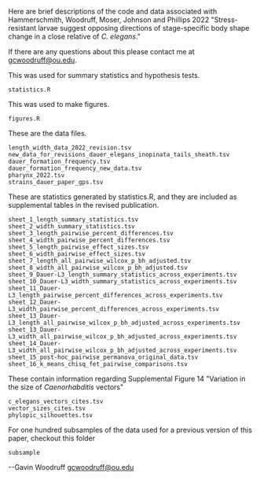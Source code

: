 Here are brief descriptions of the code and data associated with Hammerschmith, Woodruff, Moser, Johnson and Phillips 2022 "Stress-resistant larvae suggest opposing directions of stage-specific body shape change in a close relative of _C. elegans_."

If there are any questions about this please contact me at gcwoodruff@ou.edu.

This was used for summary statistics and hypothesis tests.
```
statistics.R
```

This was used to make figures.
```
figures.R
```

These are the data files.
```
length_width_data_2022_revision.tsv
new_data_for_revisions_dauer_elegans_inopinata_tails_sheath.tsv
dauer_formation_frequency.tsv
dauer_formation_frequency_new_data.tsv
pharynx_2022.tsv
strains_dauer_paper_gps.tsv
```

These are statistics generated by statistics.R, and they are included as supplemental tables in the revised publication.
```
sheet_1_length_summary_statistics.tsv
sheet_2_width_summary_statistics.tsv
sheet_3_length_pairwise_percent_differences.tsv
sheet_4_width_pairwise_percent_differences.tsv
sheet_5_length_pairwise_effect_sizes.tsv
sheet_6_width_pairwise_effect_sizes.tsv
sheet_7_length_all_pairwise_wilcox_p_bh_adjusted.tsv
sheet_8_width_all_pairwise_wilcox_p_bh_adjusted.tsv
sheet_9_Dauer-L3_length_summary_statistics_across_experiments.tsv
sheet_10_Dauer-L3_width_summary_statistics_across_experiments.tsv
sheet_11_Dauer-L3_length_pairwise_percent_differences_across_experiments.tsv
sheet_12_Dauer-L3_width_pairwise_percent_differences_across_experiments.tsv
sheet_13_Dauer-L3_length_all_pairwise_wilcox_p_bh_adjusted_across_experiments.tsv
sheet_13_Dauer-L3_width_all_pairwise_wilcox_p_bh_adjusted_across_experiments.tsv
sheet_14_Dauer-L3_width_all_pairwise_wilcox_p_bh_adjusted_across_experiments.tsv
sheet_15_post-hoc_pairwise_permanova_original_data.tsv
sheet_16_k_means_chisq_fet_pairwise_comparisons.tsv
```

These contain information regarding Supplemental Figure 14 "Variation in the size of _Caenorhabditis_ vectors" 
```
c_elegans_vectors_cites.tsv
vector_sizes_cites.tsv
phylopic_silhouettes.tsv
```

For one hundred subsamples of the data used for a previous version of this paper, checkout this folder
```
subsample
```


--Gavin Woodruff
gcwoodruff@ou.edu
